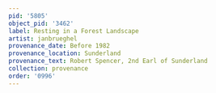```yaml
---
pid: '5805'
object_pid: '3462'
label: Resting in a Forest Landscape
artist: janbrueghel
provenance_date: Before 1982
provenance_location: Sunderland
provenance_text: Robert Spencer, 2nd Earl of Sunderland
collection: provenance
order: '0996'
---
```

